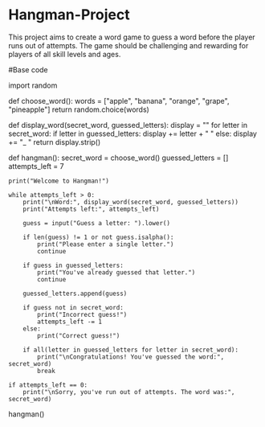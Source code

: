 # Hangman-Project
This project aims to create a word game to guess a word before the player runs out of attempts. The game should be challenging and rewarding for players of all skill levels and ages. 



#Base code





import random

def choose_word():
    words = ["apple", "banana", "orange", "grape", "pineapple"]
    return random.choice(words)

def display_word(secret_word, guessed_letters):
    display = ""
    for letter in secret_word:
        if letter in guessed_letters:
            display += letter + " "
        else:
            display += "_ "
    return display.strip()

def hangman():
    secret_word = choose_word()
    guessed_letters = []
    attempts_left = 7
    
    print("Welcome to Hangman!")
    
    while attempts_left > 0:
        print("\nWord:", display_word(secret_word, guessed_letters))
        print("Attempts left:", attempts_left)
        
        guess = input("Guess a letter: ").lower()
        
        if len(guess) != 1 or not guess.isalpha():
            print("Please enter a single letter.")
            continue
        
        if guess in guessed_letters:
            print("You've already guessed that letter.")
            continue
        
        guessed_letters.append(guess)
        
        if guess not in secret_word:
            print("Incorrect guess!")
            attempts_left -= 1
        else:
            print("Correct guess!")
        
        if all(letter in guessed_letters for letter in secret_word):
            print("\nCongratulations! You've guessed the word:", secret_word)
            break
    
    if attempts_left == 0:
        print("\nSorry, you've run out of attempts. The word was:", secret_word)

hangman()
